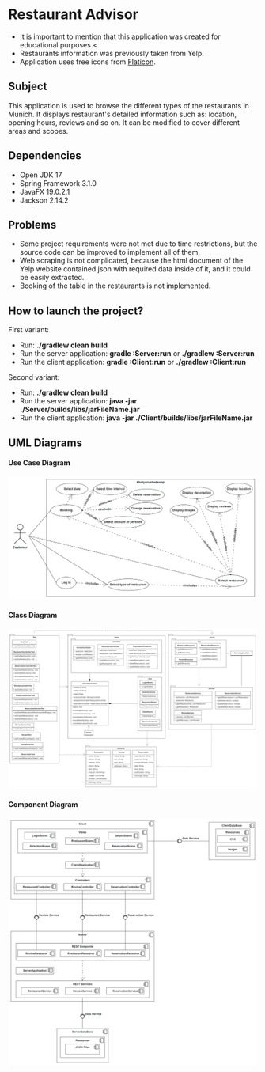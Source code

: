 # Restaurant Advisor

- It is important to mention that this application was created for educational purposes.<
- Restaurants information was previously taken from Yelp.
- Application uses free icons from <a href=https://www.flaticon.com>Flaticon</a>.

## Subject

This application is used to browse the different types of the restaurants in Munich. It displays restaurant's detailed
information such as: location, opening hours, reviews and so on. It can be modified to cover different areas and scopes.

## Dependencies

- Open JDK 17
- Spring Framework 3.1.0
- JavaFX 19.0.2.1
- Jackson 2.14.2


## Problems
- Some project requirements were not met due to time restrictions, but the source code can be improved to implement all of them. 
- Web scraping is not complicated, because the html document of the Yelp website contained json with required data inside of it, and it could be 
easily extracted.
- Booking of the table in the restaurants is not implemented.

## How to launch the project?
First variant:
- Run: <b>./gradlew clean build</b>
- Run the server application: <b>gradle :Server:run</b> or <b>./gradlew :Server:run</b>
- Run the client application: <b>gradle :Client:run</b> or <b>./gradlew :Client:run</b>

Second variant:
- Run: <b>./gradlew clean build</b>
- Run the server application: <b>java -jar ./Server/builds/libs/jarFileName.jar</b>
- Run the client application: <b>java -jar ./Client/builds/libs/jarFileName.jar</b>

## UML Diagrams

#### Use Case Diagram
<img alt="Use Case Diagram" src="Documentation/UML/UseCaseDiagram.png" />

#### Class Diagram
<img alt="Class Diagram" src="Documentation/UML/ClassDiagram.png" />

#### Component Diagram
<img alt="Component Diagram" src="Documentation/UML/ComponentDiagram.png" />
